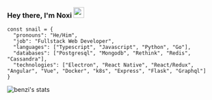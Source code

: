 ### Hey there, I'm Noxi <img src="https://i.imgur.com/zaAmapb.png" width="25">
```
const snail = {
  "pronouns": "He/Him",
  "job": "Fullstack Web Developer",
  "languages": ["Typescript", "Javascript", "Python", "Go"],
  "databases": ["Postgresql", "Mongodb", "Rethink", "Redis", "Cassandra"],
  "technologies": ["Electron", "React Native", "React/Redux", "Angular", "Vue", "Docker", "k8s", "Express", "Flask", "Graphql"]
}
```

![benzi's stats](https://github-readme-stats.vercel.app/api?username=noxigeek&theme=chartreuse-dark&show_icons=true)
